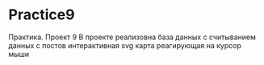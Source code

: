 # Practice9
Практика. Проект 9
В проекте реализовна база данных с считыванием данных с постов интерактивная svg карта реагирующая на курсор мыши
